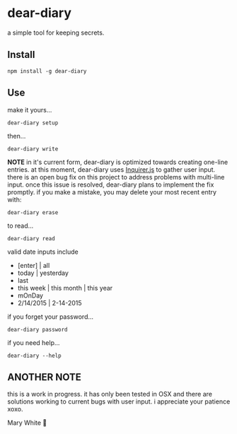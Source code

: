 # dear-diary
a simple tool for keeping secrets. 

## Install
```
npm install -g dear-diary
```

## Use 

make it yours...
```
dear-diary setup
```
then...
```
dear-diary write
```
**NOTE** in it's current form, dear-diary is optimized towards creating one-line entries. at this moment, dear-diary uses [Inquirer.js](https://github.com/SBoudrias/Inquirer.js/) to gather user input. there is an open bug fix on this project to address problems with multi-line input. once this issue is resolved, dear-diary plans to implement the fix promptly.
if you make a mistake, you may delete your most recent entry with:
```
dear-diary erase
```
to read...
 ```
 dear-diary read
 ```
valid date inputs include
* [enter] | all
* today | yesterday
* last
* this week | this month | this year
* mOnDay
* 2/14/2015 | 2-14-2015

if you forget your password...
 ```
 dear-diary password
 ```
 
if you need help...
 ```
 dear-diary --help
 ```
## ANOTHER NOTE
this is a work in progress. it has only been tested in OSX and there are solutions working to current bugs with user input. i appreciate your patience xoxo.
  

Mary White :blue_heart:
